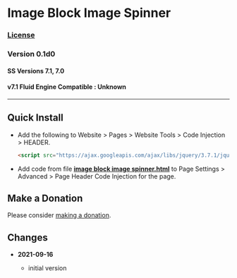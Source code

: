 # Image Block Image Spinner

### [License][99]

### Version 0.1d0

#### SS Versions 7.1, 7.0

#### v7.1 Fluid Engine Compatible : Unknown

---

## Quick Install

* Add the following to Website > Pages > Website Tools > Code Injection >
  HEADER.
  
  ```html
  <script src="https://ajax.googleapis.com/ajax/libs/jquery/3.7.1/jquery.min.js"></script>
  ```
  
* Add code from file
**[image block image spinner.html](image%20block%20image%20spinner.html#L1)**
to Page Settings > Advanced > Page Header Code Injection for the page.

## Make a Donation

Please consider [making a donation](https://github.com/tomsWebConsulting/twcsl#make-a-donation).

## Changes

<!-- * **2021-07-01**

  * added code to change read more link
  * use twcsl
  * bumped version to 0.1d2
  <br><br -->
* **2021-09-16**

  * initial version

[99]: https://github.com/tomsWebConsulting/twcsl/blob/main/LICENSE.txt#L1
